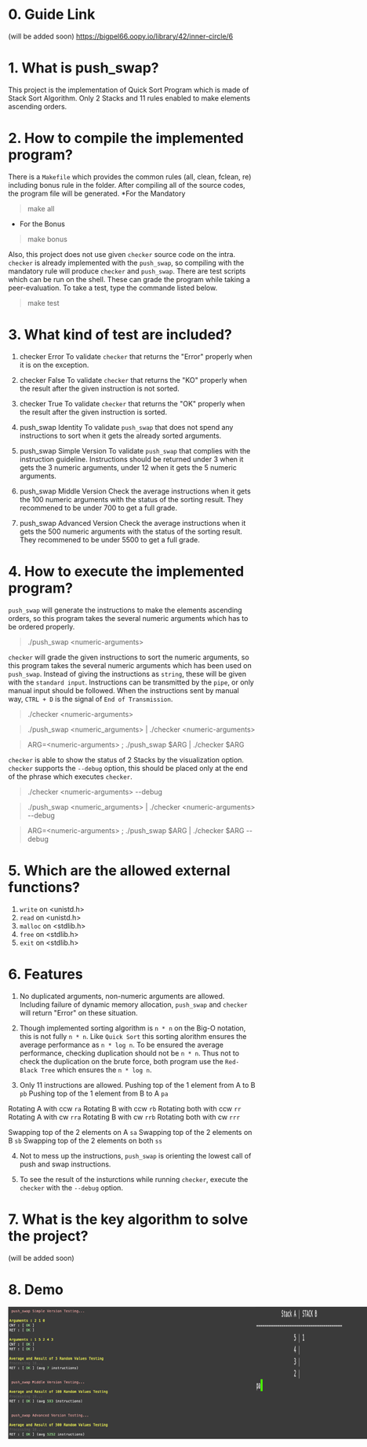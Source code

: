 # 0. Guide Link

(will be added soon)
https://bigpel66.oopy.io/library/42/inner-circle/6

# 1. What is push_swap?

This project is the implementation of Quick Sort Program which is made of Stack Sort Algorithm. Only 2 Stacks and 11 rules enabled to make elements ascending orders.

# 2. How to compile the implemented program?

There is a `Makefile` which provides the common rules (all, clean, fclean, re) including bonus rule in the folder. After compiling all of the source codes, the program file will be generated.
*For the Mandatory
> make all
* For the Bonus
> make bonus

Also, this project does not use given `checker` source code on the intra. `checker` is already implemented with the `push_swap`, so compiling with the mandatory rule will produce `checker` and `push_swap`. There are test scripts which can be run on the shell. These can grade the program while taking a peer-evaluation. To take a test, type the commande listed below.
> make test

# 3. What kind of test are included?
1. checker Error
To validate `checker` that returns the "Error" properly when it is on the exception.

2. checker False
To validate `checker` that returns the "KO" properly when the result after the given instruction is not sorted.

3. checker True
To validate `checker` that returns the "OK" properly when the result after the given instruction is sorted.

4. push_swap Identity
To validate `push_swap` that does not spend any instructions to sort when it gets the already sorted arguments.

5. push_swap Simple Version
To validate `push_swap` that complies with the instruction guideline. Instructions should be returned under 3 when it gets the 3 numeric arguments, under 12 when it gets the 5 numeric arguments.

6. push_swap Middle Version
Check the average instructions when it gets the 100 numeric arguments with the status of the sorting result. They recommened to be under 700 to get a full grade.

7. push_swap Advanced Version
Check the average instructions when it gets the 500 numeric arguments with the status of the sorting result. They recommened to be under 5500 to get a full grade.

# 4. How to execute the implemented program?
`push_swap` will generate the instructions to make the elements ascending orders, so this program takes the several numeric arguments which has to be ordered properly.
> ./push_swap \<numeric-arguments>

`checker` will grade the given instructions to sort the numeric arguments, so this program takes the several numeric arguments which has been used on `push_swap`. Instead of giving the instructions as `string`, these will be given with the `standard input`. Instructions can be transmitted by the `pipe`, or only manual input should be followed. When the instructions sent by manual way, `CTRL + D` is the signal of `End of Transmission`.
> ./checker \<numeric-arguments>
<p/>

> ./push_swap \<numeric_arguments> | ./checker \<numeric-arguments>
<p/>

> ARG=\<numeric-arguments> ; ./push_swap $ARG | ./checker $ARG

`checker` is able to show the status of 2 Stacks by the visualization option. `checker` supports the `--debug` option, this should be placed only at the end of the phrase which executes `checker`.
> ./checker \<numeric-arguments> --debug
<p/>

> ./push_swap \<numeric_arguments> | ./checker \<numeric-arguments> --debug
<p/>

> ARG=\<numeric-arguments> ; ./push_swap $ARG | ./checker $ARG --debug

# 5. Which are the allowed external functions?

1. `write` on \<unistd.h>
2. `read` on \<unistd.h>
3. `malloc` on \<stdlib.h>
4. `free` on \<stdlib.h>
5. `exit` on \<stdlib.h>

# 6. Features

1. No duplicated arguments, non-numeric arguments are allowed. Including failure of dynamic memory allocation, `push_swap` and `checker` will return "Error" on these situation.

2. Though implemented sorting algorithm is `n * n` on the Big-O notation, this is not fully `n * n`. Like `Quick Sort` this sorting alorithm ensures the average performance as `n * log n`. To be ensured the average performance, checking duplication should not be `n * n`. Thus not to check the duplication on the brute force, both program use the `Red-Black Tree` which ensures the `n * log n`.

3. Only 11 instructions are allowed.
Pushing top of the 1 element from A to B `pb`
Pushing top of the 1 element from B to A `pa`

Rotating A with ccw `ra`
Rotating B with ccw `rb`
Rotating both with ccw `rr`
Rotating A with cw `rra`
Rotating B with cw `rrb`
Rotating both with cw `rrr`

Swapping top of the 2 elements on A `sa`
Swapping top of the 2 elements on B `sb`
Swapping top of the 2 elements on both `ss`

4. Not to mess up the instructions, `push_swap` is orienting the lowest call of push and swap instructions.

5. To see the result of the insturctions while running `checker`, execute the `checker` with the `--debug` option.

# 7. What is the key algorithm to solve the project?

(will be added soon)

# 8. Demo

<div style="display:flex" align="center">
    <img src="images/1.png" alt="1" width="800"/>
    <img src="images/2.png" alt="2" width="800"/>
    <img src="images/3.png" alt="3" width="800"/>
</div>
